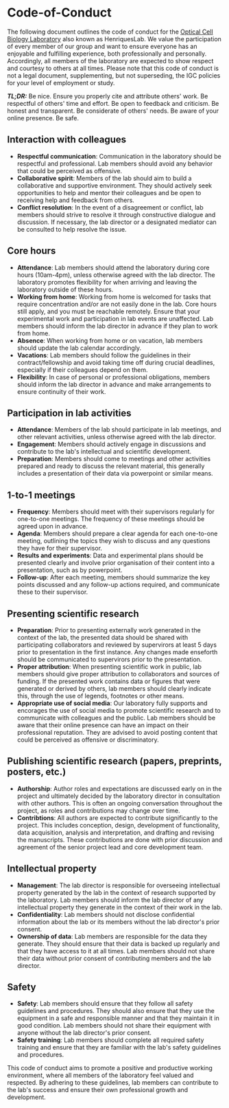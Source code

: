 # Code-of-Conduct

The following document outlines the code of conduct for the [Optical Cell Biology Laboratory](https://henriqueslab.github.io/) also known as HenriquesLab. We value the participation of every member of our group and want to ensure everyone has
an enjoyable and fulfilling experience, both professionally and personally. Accordingly, all members of the laboratory are expected to show respect and courtesy to others at all times. Please note that this code of conduct is not a legal document, supplementing, but not superseding, the IGC policies for your level of employment or study.

_**TL;DR:**_ Be nice. Ensure you properly cite and attribute others' work. Be respectful of others' time and effort. Be open to feedback and criticism. Be honest and transparent. Be considerate of others' needs. Be aware of your online presence. Be safe.

## Interaction with colleagues

- **Respectful communication**: Communication in the laboratory should be respectful and professional. Lab members should avoid any behavior that could be perceived as offensive.
- **Collaborative spirit**: Members of the lab should aim to build a collaborative and supportive environment. They should actively seek opportunities to help and mentor their colleagues and be open to receiving help and feedback from others.
- **Conflict resolution**: In the event of a disagreement or conflict, lab members should strive to resolve it through constructive dialogue and discussion. If necessary, the lab director or a designated mediator can be consulted to help resolve the issue.

## Core hours

- **Attendance**: Lab members should attend the laboratory during core hours (10am-4pm), unless otherwise agreed with the lab director. The laboratory promotes flexibility for when arriving and leaving the laboratory outside of these hours.
- **Working from home**: Working from home is welcomed for tasks that require concentration and/or are not easily done in the lab. Core hours still apply, and you must be reachable remotely. Ensure that your experimental work and participation in lab events are unaffected. Lab members should inform the lab director in advance if they plan to work from home.
- **Absence**: When working from home or on vacation, lab members should update the lab calendar accordingly.
- **Vacations**: Lab members should follow the guidelines in their contract/fellowship and avoid taking time off during crucial deadlines, especially if their colleagues depend on them.
- **Flexibility**: In case of personal or professional obligations, members should inform the lab director in advance and make arrangements to ensure continuity of their work.

## Participation in lab activities

- **Attendance**: Members of the lab should participate in lab meetings, and other relevant activities, unless otherwise agreed with the lab director.
- **Engagement**: Members should actively engage in discussions and contribute to the lab's intellectual and scientific development.
- **Preparation**: Members should come to meetings and other activities prepared and ready to discuss the relevant material, this generally includes a presentation of their data via powerpoint or similar means.

## 1-to-1 meetings

- **Frequency**: Members should meet with their supervisors regularly for one-to-one meetings. The frequency of these meetings should be agreed upon in advance.
- **Agenda**: Members should prepare a clear agenda for each one-to-one meeting, outlining the topics they wish to discuss and any questions they have for their supervisor.
- **Results and experiments**: Data and experimental plans should be presented clearly and involve prior organisation of their content into a presentation, such as by powerpoint.
- **Follow-up**: After each meeting, members should summarize the key points discussed and any follow-up actions required, and communicate these to their supervisor.

## Presenting scientific research

- **Preparation**: Prior to presenting externally work generated in the context of the lab, the presented data should be shared with participating collaborators and reviewed by supervirors at least 5 days prior to presentation in the first instance. Any changes made enseforth should be communicated to supervirors prior to the presentation.
- **Proper attribution**: When presenting scientific work in public, lab members should give proper attribution to collaborators and sources of funding. If the presented work contains data or figures that were generated or derived by others, lab members should clearly indicate this, through the use of legends, footnotes or other means.
- **Appropriate use of social media**: Our laboratory fully supports and encorages the use of social media to promote scientific research and to communicate with colleagues and the public. Lab members should be aware that their online presence can have an impact on their professional reputation. They are advised to avoid posting content that could be perceived as offensive or discriminatory.

## Publishing scientific research (papers, preprints, posters, etc.)

- **Authorship**: Author roles and expectations are discussed early on in the project and ultimately decided by the laboratory director in consultation with other authors. This is often an ongoing conversation throughout the project, as roles and contributions may change over time.
- **Contribtions**: All authors are expected to contribute significantly to the project. This includes conception, design, development of functionality, data acquisition, analysis and interpretation, and drafting and revising the manuscripts. These contributions are done with prior discussion and agreement of the senior project lead and core development team.

## Intellectual property

- **Management**: The lab director is responsible for overseeing intellectual property generated by the lab in the context of research supported by the laboratory. Lab members should inform the lab director of any intellectual property they generate in the context of their work in the lab.
- **Confidentiality**: Lab members should not disclose confidential information about the lab or its members without the lab director's prior consent.
- **Ownership of data**: Lab members are responsible for the data they generate. They should ensure that their data is backed up regularly and that they have access to it at all times. Lab members should not share their data without prior consent of contributing members and the lab director.

## Safety

- **Safety**: Lab members should ensure that they follow all safety guidelines and procedures. They should also ensure that they use the equipment in a safe and responsible manner and that they maintain it in good condition. Lab members should not share their equipment with anyone without the lab director's prior consent.
- **Safety training**: Lab members should complete all required safety training and ensure that they are familiar with the lab's safety guidelines and procedures.


This code of conduct aims to promote a positive and productive working environment, where all members of the laboratory feel valued and respected. By adhering to these guidelines, lab members can contribute to the lab's success and ensure their own professional growth and development.
